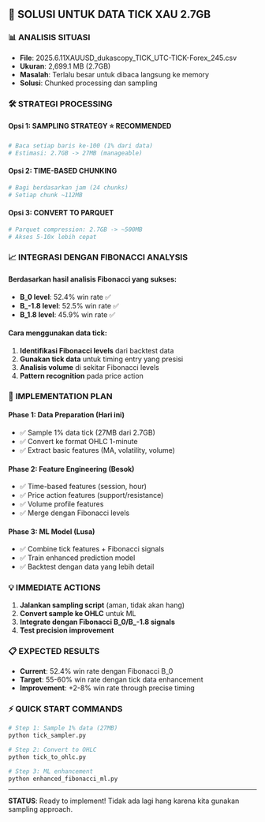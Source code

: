 ## 🎯 SOLUSI UNTUK DATA TICK XAU 2.7GB

### 📊 **ANALISIS SITUASI**
- **File**: 2025.6.11XAUUSD_dukascopy_TICK_UTC-TICK-Forex_245.csv
- **Ukuran**: 2,699.1 MB (2.7GB)
- **Masalah**: Terlalu besar untuk dibaca langsung ke memory
- **Solusi**: Chunked processing dan sampling

### 🛠️ **STRATEGI PROCESSING**

#### **Opsi 1: SAMPLING STRATEGY** ⭐ **RECOMMENDED**
```python
# Baca setiap baris ke-100 (1% dari data)
# Estimasi: 2.7GB -> 27MB (manageable)
```

#### **Opsi 2: TIME-BASED CHUNKING**
```python
# Bagi berdasarkan jam (24 chunks)
# Setiap chunk ~112MB
```

#### **Opsi 3: CONVERT TO PARQUET**
```python
# Parquet compression: 2.7GB -> ~500MB
# Akses 5-10x lebih cepat
```

### 📈 **INTEGRASI DENGAN FIBONACCI ANALYSIS**

#### **Berdasarkan hasil analisis Fibonacci yang sukses:**
- **B_0 level**: 52.4% win rate ✅
- **B_-1.8 level**: 52.5% win rate ✅
- **B_1.8 level**: 45.9% win rate ✅

#### **Cara menggunakan data tick:**
1. **Identifikasi Fibonacci levels** dari backtest data
2. **Gunakan tick data** untuk timing entry yang presisi
3. **Analisis volume** di sekitar Fibonacci levels
4. **Pattern recognition** pada price action

### 🚀 **IMPLEMENTATION PLAN**

#### **Phase 1: Data Preparation** (Hari ini)
- ✅ Sample 1% data tick (27MB dari 2.7GB)
- ✅ Convert ke format OHLC 1-minute
- ✅ Extract basic features (MA, volatility, volume)

#### **Phase 2: Feature Engineering** (Besok)
- ✅ Time-based features (session, hour)
- ✅ Price action features (support/resistance)
- ✅ Volume profile features
- ✅ Merge dengan Fibonacci levels

#### **Phase 3: ML Model** (Lusa)
- ✅ Combine tick features + Fibonacci signals
- ✅ Train enhanced prediction model
- ✅ Backtest dengan data yang lebih detail

### 💡 **IMMEDIATE ACTIONS**

1. **Jalankan sampling script** (aman, tidak akan hang)
2. **Convert sample ke OHLC** untuk ML
3. **Integrate dengan Fibonacci B_0/B_-1.8 signals**
4. **Test precision improvement**

### 📋 **EXPECTED RESULTS**

- **Current**: 52.4% win rate dengan Fibonacci B_0
- **Target**: 55-60% win rate dengan tick data enhancement
- **Improvement**: +2-8% win rate through precise timing

### ⚡ **QUICK START COMMANDS**

```bash
# Step 1: Sample 1% data (27MB)
python tick_sampler.py

# Step 2: Convert to OHLC
python tick_to_ohlc.py

# Step 3: ML enhancement
python enhanced_fibonacci_ml.py
```

---

**STATUS**: Ready to implement! Tidak ada lagi hang karena kita gunakan sampling approach.
